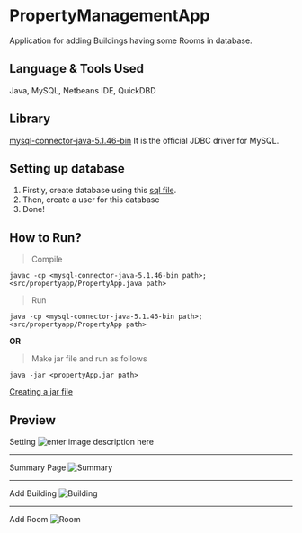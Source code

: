 ﻿# PropertyManagementApp
Application for adding Buildings having some Rooms in database.

## Language & Tools Used
Java,  MySQL,  Netbeans IDE, QuickDBD

## Library 
 [mysql-connector-java-5.1.46-bin](https://dev.mysql.com/downloads/connector/j/5.1.html) It  is the official JDBC driver for MySQL.
 
## Setting up database

 1. Firstly,  create database using this [sql file](https://bitbucket.org/rkj2096/propertyapp/src/master/database/property_app.sql).
 2.  Then, create a user for this database
 4.  Done!
## How to Run?
>Compile
>
    javac -cp <mysql-connector-java-5.1.46-bin path>; <src/propertyapp/PropertyApp.java path>
>Run
>
    java -cp <mysql-connector-java-5.1.46-bin path>; <src/propertyapp/PropertyApp path>
    
**OR**
   >Make jar file and run as follows 
   
    java -jar <propertyApp.jar path>
    
 [Creating a jar file](https://docs.oracle.com/javase/tutorial/deployment/jar/build.html)
 
## Preview
Setting
![enter image description here](https://lh3.googleusercontent.com/Jmqkzo_Qa185W6Uxakt9vWr6Ct2BEAlFeRGtua5jz_xrIJsUIPYNAJfwLPhe8KQQS0KE6xSnNPhB)


----------

Summary Page
![Summary](https://lh3.googleusercontent.com/_6wovrQKmbOnMNu6SmWo0BWGqvFrnLy-QEoC5tDR76BABO2NJAWkp6ntpLTo56aqm6nkvofhOUVU "Summary Page")


----------
Add Building
![Building](https://lh3.googleusercontent.com/dkK5z2gWuWCGbECQtt6aWWgHbIaSQIhkGKySwgLoCI8SC2nh0kNtwcs1cJcRBo9_Hrnhggi1ebEx)


----------
Add Room
![Room](https://lh3.googleusercontent.com/zSVpbQiWJ5eC1mj7nDpE8rrRu3O5aNIV7iNkXecyc0fSKPGaKX15VLRbebHLy-Uhd3U5h6jlFwI9)


